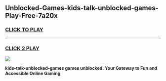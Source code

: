 
## Unblocked-Games-kids-talk-unblocked-games-Play-Free-7a20x
<h3>
<a href="https://premium76.site?title=kids-talk-unblocked-games&ref=24M">CLICK TO PLAY</a></h3>
<hr>

<h3>
<a href="https://premium76.site?title=kids-talk-unblocked-games&ref=24M">CLICK 2 PLAY</a>
  
</h3>

<a href="https://premium76.site?title=kids-talk-unblocked-games&ref=24M"><img src="https://clearcache.store/games.png"></a>


**kids-talk-unblocked-games games unblocked: Your Gateway to Fun and Accessible Online Gaming**
